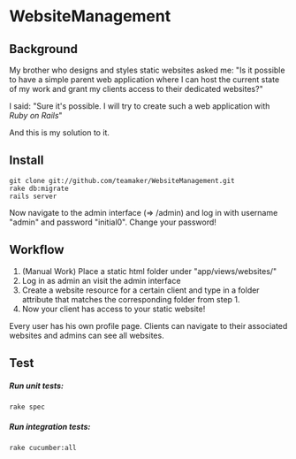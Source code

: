 WebsiteManagement
=================
## Background

My brother who designs and styles static websites asked me: "Is it possible to have a simple parent web application where I can host the current state of my work and grant my clients access to their dedicated websites?"

I said: "Sure it's possible. I will try to create such a web application with _Ruby on Rails_"

And this is my solution to it.

## Install

    git clone git://github.com/teamaker/WebsiteManagement.git
    rake db:migrate
    rails server

Now navigate to the admin interface (=> /admin) and log in with username "admin" and password "initial0". Change your password!

## Workflow

1. (Manual Work) Place a static html folder under "app/views/websites/"
2. Log in as admin an visit the admin interface
3. Create a website resource for a certain client and type in a folder attribute that matches the corresponding folder from step 1.
4. Now your client has access to your static website!

Every user has his own profile page. Clients can navigate to their associated websites and admins can see all websites.

## Test

##### Run unit tests:

    rake spec

##### Run integration tests:

    rake cucumber:all
